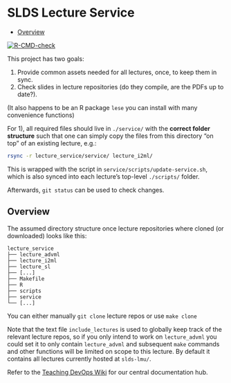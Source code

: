 SLDS Lecture Service
================

- [Overview](#overview)

<!-- README.md is generated from README.Rmd. Please edit that file -->

<!-- badges: start -->

[![R-CMD-check](https://github.com/slds-lmu/lecture_service/actions/workflows/R-CMD-check.yaml/badge.svg)](https://github.com/slds-lmu/lecture_service/actions/workflows/R-CMD-check.yaml)
<!-- badges: end -->

This project has two goals:

1.  Provide common assets needed for all lectures, once, to keep them in
    sync.
2.  Check slides in lecture repositories (do they compile, are the PDFs
    up to date?).

(It also happens to be an R package `lese` you can install with many
convenience functions)

For 1), all required files should live in `./service/` with the
**correct folder structure** such that one can simply copy the files
from this directory “on top” of an existing lecture, e.g.:

``` sh
rsync -r lecture_service/service/ lecture_i2ml/
```

This is wrapped with the script in `service/scripts/update-service.sh`,
which is also synced into each lecture’s top-level `./scripts/` folder.

Afterwards, `git status` can be used to check changes.

## Overview

The assumed directory structure once lecture repositories where cloned
(or downloaded) looks like this:

    lecture_service
    ├── lecture_advml
    ├── lecture_i2ml
    ├── lecture_sl
    ├── [...]
    ├── Makefile
    ├── R
    ├── scripts
    ├── service
    └── [...]

You can either manually `git clone` lecture repos or use `make clone`

Note that the text file `include_lectures` is used to globally keep
track of the relevant lecture repos, so if you only intend to work on
`lecture_advml` you could set it to only contain `lecture_advml` and
subsequent `make` commands and other functions will be limited on scope
to this lecture. By default it contains all lectures currently hosted at
`slds-lmu/`.

Refer to the [Teaching DevOps
Wiki](https://github.com/slds-lmu/lecture_service/wiki) for our central
documentation hub.
